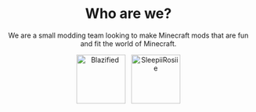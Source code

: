 <h1 align="center">Who are we?</h1>
<p align="center">We are a small modding team looking to make Minecraft mods that are fun and fit the world of Minecraft.</p>

<p align="center">
<a href="https://twitter.com/KyleJ_A29"><img src="https://pbs.twimg.com/profile_images/1732853992261115904/nGG9y_hj_400x400.jpg" width=100 alt="Blazified"></a>
&nbsp;
<a href="https://twitter.com/SleepiiRosiie"><img src="https://pbs.twimg.com/profile_images/1765082425317806080/MyAQcHTf_400x400.jpg" width=100 alt="SleepiiRosiie"></a>
</p>